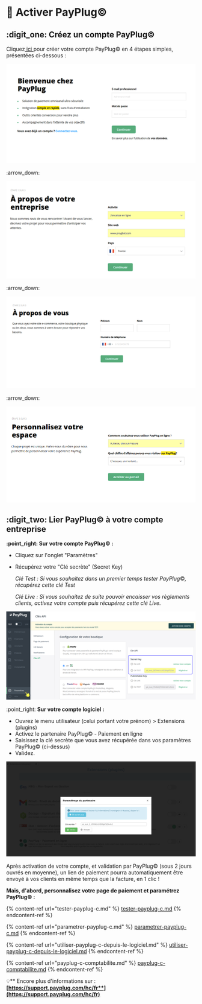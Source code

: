 # 📎 Activer PayPlug©

## :digit\_one: Créez un compte PayPlug©



Cliquez[ ici ](https://portal.payplug.com/signup?sponsor=1494)pour créer votre compte PayPlug© en 4 étapes simples, présentées ci-dessous :&#x20;

![](../../.gitbook/assets/Payplug.png)

:arrow\_down:

![](../../.gitbook/assets/Payplug22.png)

:arrow\_down:

![](../../.gitbook/assets/Payplug2a.png)

:arrow\_down:

![](<../../.gitbook/assets/Payplug2b (1).png>)



## :digit\_two: Lier PayPlug© à votre compte entreprise





****:point\_right: **Sur votre compte PayPlug**©** :**

* Cliquez sur l'onglet "Paramètres"
*   Récupérez votre "Clé secrète" (Secret Key)

    _Clé Test : Si vous souhaitez dans un premier temps tester PayPlug_©_, récupérez cette clé Test_

    _Clé Live : Si vous souhaitez de suite pouvoir encaisser vos règlements clients, activez votre compte puis récupérez cette clé Live._

![](../../.gitbook/assets/Payplug2ccc.png)



:point\_right: **Sur votre compte logiciel :**

* Ouvrez le menu utilisateur (celui portant votre prénom) > Extensions (plugins)
* Activez le partenaire PayPlug© - Paiement en ligne
* Saisissez la clé secrète que vous avez récupérée dans vos paramètres PayPlug© (ci-dessus)
* Validez.

![](<../../.gitbook/assets/Screenshot (247a).png>)

Après activation de votre compte, et validation par PayPlug© (sous 2 jours ouvrés en moyenne), un lien de paiement pourra automatiquement être envoyé à vos clients en même temps que la facture, en 1 clic !



**Mais, d'abord, personnalisez votre page de paiement et paramétrez PayPlug© :**

{% content-ref url="tester-payplug-c.md" %}
[tester-payplug-c.md](tester-payplug-c.md)
{% endcontent-ref %}

{% content-ref url="parametrer-payplug-c.md" %}
[parametrer-payplug-c.md](parametrer-payplug-c.md)
{% endcontent-ref %}

{% content-ref url="utiliser-payplug-c-depuis-le-logiciel.md" %}
[utiliser-payplug-c-depuis-le-logiciel.md](utiliser-payplug-c-depuis-le-logiciel.md)
{% endcontent-ref %}

{% content-ref url="payplug-c-comptabilite.md" %}
[payplug-c-comptabilite.md](payplug-c-comptabilite.md)
{% endcontent-ref %}



:bulb:** Encore plus d'informations sur : **[**https://support.payplug.com/hc/fr**](https://support.payplug.com/hc/fr)****
